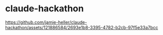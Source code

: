 # claude-hackathon

https://github.com/jamie-heller/claude-hackathon/assets/121886584/2693e1b8-3395-4782-b2cb-97f5e33a7bcc

